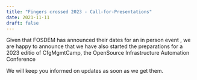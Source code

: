 ```yaml
---
title: "Fingers crossed 2023 - Call-for-Presentations"
date: 2021-11-11
draft: false
---
```


Given that FOSDEM has announced their dates for an in person event , we are happy to announce that we have also 
started the preparations for a  2023 editio of CfgMgmtCamp, the OpenSource Infrastructure Automation Conference



We will keep you informed on updates as soon as we get them.
